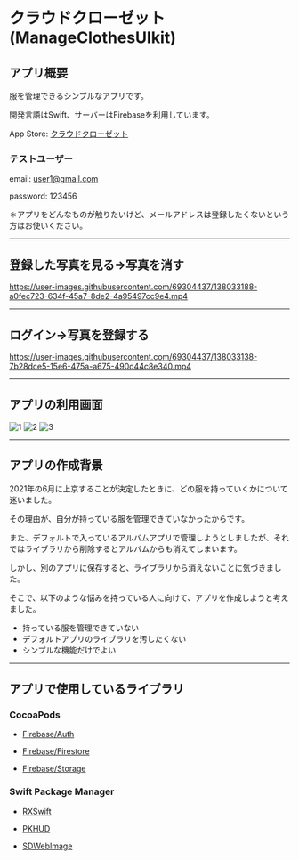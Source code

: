# クラウドクローゼット(ManageClothesUIkit)

## アプリ概要
服を管理できるシンプルなアプリです。

開発言語はSwift、サーバーはFirebaseを利用しています。

App Store: [クラウドクローゼット](https://apps.apple.com/jp/app/id1573709222)

### テストユーザー
email: user1@gmail.com

password: 123456

＊アプリをどんなものが触りたいけど、メールアドレスは登録したくないという方はお使いください。

---
## 登録した写真を見る→写真を消す

https://user-images.githubusercontent.com/69304437/138033188-a0fec723-634f-45a7-8de2-4a95497cc9e4.mp4

---

## ログイン→写真を登録する

https://user-images.githubusercontent.com/69304437/138033138-7b28dce5-15e6-475a-a675-490d44c8e340.mp4

---

## アプリの利用画面
![1](https://user-images.githubusercontent.com/69304437/135024494-9c47c7cb-6a9a-42d1-ba56-d0eaa29455dd.png)
![2](https://user-images.githubusercontent.com/69304437/135024538-f08cc1db-6652-4375-88f1-11fe69ac167a.png)
![3](https://user-images.githubusercontent.com/69304437/135024542-fe2cf8bb-735e-42e2-8762-1b513fe68f2b.png)

---

## アプリの作成背景
2021年の6月に上京することが決定したときに、どの服を持っていくかについて迷いました。

その理由が、自分が持っている服を管理できていなかったからです。

また、デフォルトで入っているアルバムアプリで管理しようとしましたが、それではライブラリから削除するとアルバムからも消えてしまいます。

しかし、別のアプリに保存すると、ライブラリから消えないことに気づきました。

そこで、以下のような悩みを持っている人に向けて、アプリを作成しようと考えました。

- 持っている服を管理できていない
- デフォルトアプリのライブラリを汚したくない
- シンプルな機能だけでよい

---

## アプリで使用しているライブラリ
### CocoaPods
- [Firebase/Auth](https://github.com/firebase/firebase-ios-sdk)

- [Firebase/Firestore](https://github.com/firebase/firebase-ios-sdk)

- [Firebase/Storage](https://github.com/firebase/firebase-ios-sdk)

### Swift Package Manager
- [RXSwift](https://github.com/ReactiveX/RxSwift)

- [PKHUD](https://github.com/pkluz/PKHUD)

- [SDWebImage](https://github.com/SDWebImage/SDWebImage)
